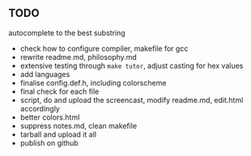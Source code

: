 ## TODO

autocomplete to the best substring

* check how to configure compiler, makefile for gcc
* rewrite readme.md, philosophy.md
* extensive testing through `make tutor`, adjust casting for hex values
* add languages
* finalise config.def.h, including colorscheme
* final check for each file
* script, do and upload the screencast, modify readme.md, edit.html accordingly
* better colors.html
* suppress notes.md, clean makefile
* tarball and upload it all
* publish on github
